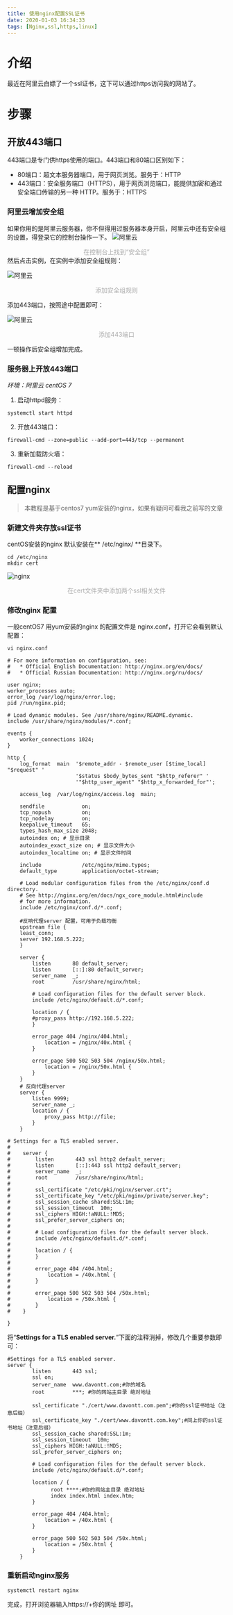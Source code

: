 ```yaml
---
title: 使用nginx配置SSL证书
date: 2020-01-03 16:34:33
tags: [Nginx,ssl,https,linux]
---
```

# 介绍
最近在阿里云白嫖了一个ssl证书，这下可以通过https访问我的网站了。
# 步骤
## 开放443端口
443端口是专门供https使用的端口。443端口和80端口区别如下：
- 80端口：超文本服务器端口，用于网页浏览。服务于：HTTP
- 443端口：安全服务端口（HTTPS），用于网页浏览端口，能提供加密和通过安全端口传输的另一种 HTTP。服务于：HTTPS
### 阿里云增加安全组
如果你用的是阿里云服务器，你不但得用过服务器本身开启，阿里云中还有安全组的设置，得登录它的控制台操作一下。
![阿里云](http://pic.davontt.com/picGo/nginx1.png)
<center style="color:#AAAAAA">在控制台上找到“安全组”</center>
然后点击实例，在实例中添加安全组规则：

![阿里云](http://pic.davontt.com/picGo/nginx2.png)
<center style="color:#AAAAAA">添加安全组规则</center>

添加443端口，按照途中配置即可：

![阿里云](http://pic.davontt.com/picGo/nginx3.png)
<center style="color:#AAAAAA">添加443端口</center>

一顿操作后安全组增加完成。
### 服务器上开放443端口
*环境：阿里云 centOS 7*

1. 启动httpd服务：
```
systemctl start httpd
```
2. 开放443端口：
```
firewall-cmd --zone=public --add-port=443/tcp --permanent
```
3. 重新加载防火墙：
```
firewall-cmd --reload
```
## 配置nginx

> 本教程是基于centos7 yum安装的nginx，如果有疑问可看我之前写的文章

### 新建文件夹存放ssl证书
centOS安装的nginx 默认安装在** /etc/nginx/ **目录下。
```
cd /etc/nginx
mkdir cert
```
![nginx](http://pic.davontt.com/picGo/nginx4.png)
<center style="color:#AAAAAA">在cert文件夹中添加两个ssl相关文件</center>

### 修改nginx 配置
一般centOS7 用yum安装的nginx 的配置文件是 nginx.conf，打开它会看到默认配置：
```
vi nginx.conf
```
```
# For more information on configuration, see:
#   * Official English Documentation: http://nginx.org/en/docs/
#   * Official Russian Documentation: http://nginx.org/ru/docs/
 
user nginx;
worker_processes auto;
error_log /var/log/nginx/error.log;
pid /run/nginx.pid;
 
# Load dynamic modules. See /usr/share/nginx/README.dynamic.
include /usr/share/nginx/modules/*.conf;
 
events {
    worker_connections 1024;
}
 
http {
    log_format  main  '$remote_addr - $remote_user [$time_local] "$request" '
                      '$status $body_bytes_sent "$http_referer" '
                      '"$http_user_agent" "$http_x_forwarded_for"';
 
    access_log  /var/log/nginx/access.log  main;
 
    sendfile            on;
    tcp_nopush          on;
    tcp_nodelay         on;
    keepalive_timeout   65;
    types_hash_max_size 2048;
    autoindex on; # 显示目录
    autoindex_exact_size on; # 显示文件大小
    autoindex_localtime on; # 显示文件时间
 
    include             /etc/nginx/mime.types;
    default_type        application/octet-stream;
 
    # Load modular configuration files from the /etc/nginx/conf.d directory.
    # See http://nginx.org/en/docs/ngx_core_module.html#include
    # for more information.
    include /etc/nginx/conf.d/*.conf;
 
    #反响代理server 配置，可用于负载均衡
    upstream file {
    least_conn;
    server 192.168.5.222;
    }
 
    server {
        listen       80 default_server;
        listen       [::]:80 default_server;
        server_name  _;
        root         /usr/share/nginx/html;
 
        # Load configuration files for the default server block.
        include /etc/nginx/default.d/*.conf;
 
        location / {
        #proxy_pass http://192.168.5.222;
        }
 
        error_page 404 /nginx/404.html;
            location = /nginx/40x.html {
        }
 
        error_page 500 502 503 504 /nginx/50x.html;
            location = /nginx/50x.html {
        }
    }
    # 反向代理server
    server {
        listen 9999;
        server_name _;
        location / {
            proxy_pass http://file;
        }  
    }
 
# Settings for a TLS enabled server.
#
#    server {
#        listen       443 ssl http2 default_server;
#        listen       [::]:443 ssl http2 default_server;
#        server_name  _;
#        root         /usr/share/nginx/html;
#
#        ssl_certificate "/etc/pki/nginx/server.crt";
#        ssl_certificate_key "/etc/pki/nginx/private/server.key";
#        ssl_session_cache shared:SSL:1m;
#        ssl_session_timeout  10m;
#        ssl_ciphers HIGH:!aNULL:!MD5;
#        ssl_prefer_server_ciphers on;
#
#        # Load configuration files for the default server block.
#        include /etc/nginx/default.d/*.conf;
#
#        location / {
#        }
#
#        error_page 404 /404.html;
#            location = /40x.html {
#        }
#
#        error_page 500 502 503 504 /50x.html;
#            location = /50x.html {
#        }
#    }
 
}
```

将“**Settings for a TLS enabled server.**”下面的注释消掉，修改几个重要参数即可：

```
#Settings for a TLS enabled server.
server {
        listen       443 ssl;
        ssl on;
        server_name  www.davontt.com;#你的域名
        root         ***; #你的网站主目录 绝对地址

        ssl_certificate "./cert/www.davontt.com.pem";#你的ssl证书地址（注意后缀）
        ssl_certificate_key "./cert/www.davontt.com.key";#同上你的ssl证书地址（注意后缀）
        ssl_session_cache shared:SSL:1m;
        ssl_session_timeout  10m;
        ssl_ciphers HIGH:!aNULL:!MD5;
        ssl_prefer_server_ciphers on;

        # Load configuration files for the default server block.
        include /etc/nginx/default.d/*.conf;

        location / {
              root ****;#你的网站主目录 绝对地址
     	      index index.html index.htm;
        }

        error_page 404 /404.html;
            location = /40x.html {
        }

        error_page 500 502 503 504 /50x.html;
            location = /50x.html {
        }
    }
```
### 重新启动nginx服务
```
systemctl restart nginx
```
完成，打开浏览器输入https://+你的网址  即可。





